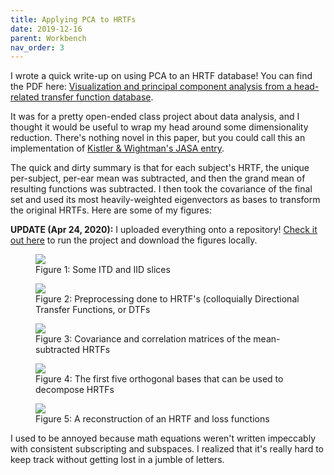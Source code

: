 ```yaml
---
title: Applying PCA to HRTFs
date: 2019-12-16
parent: Workbench
nav_order: 3
---
```


I wrote a quick write-up on using PCA to an HRTF database! You can find the PDF here: [Visualization and principal component analysis from a head-related transfer function database](https://github.com/alextongue/hrtf-pca/blob/master/writeup/Tung_HRTFPCA_report.pdf).

It was for a pretty open-ended class project about data analysis, and I thought it would be useful to wrap my head around some dimensionality reduction. There's nothing novel in this paper, but you could call this an implementation of [Kistler & Wightman's JASA entry](https://doi.org/10.1121/1.402444).

The quick and dirty summary is that for each subject's HRTF, the unique per-subject, per-ear mean was subtracted, and then the grand mean of resulting functions was subtracted. I then took the covariance of the final set and used its most heavily-weighted eigenvectors as bases to transform the original HRTFs. Here are some of my figures:

**UPDATE (Apr 24, 2020):** I uploaded everything onto a repository! [Check it out here](https://github.com/alextongue/hrtf-pca) to run the project and download the figures locally.

<figure>
  <img src="https://github.com/alextongue/hrtf-pca/blob/master/writeup/itd_iid.png?raw=true">
  <figcaption>Figure 1: Some ITD and IID slices</figcaption>
</figure>
  
<figure>
  <img src="https://github.com/alextongue/hrtf-pca/blob/master/writeup/hrtf_dtf.png?raw=true">
  <figcaption>Figure 2: Preprocessing done to HRTF's (colloquially Directional Transfer Functions, or DTFs</figcaption>
</figure>

<figure>
  <img src="https://github.com/alextongue/hrtf-pca/blob/master/writeup/covar_corre.png?raw=true">
  <figcaption>Figure 3: Covariance and correlation matrices of the mean-subtracted HRTFs</figcaption>
</figure>

<figure>
    <img src="https://github.com/alextongue/hrtf-pca/blob/master/writeup/components.png?raw=true">
  <figcaption>Figure 4: The first five orthogonal bases that can be used to decompose HRTFs</figcaption>
</figure>

<figure>
  <img src="https://github.com/alextongue/hrtf-pca/blob/master/writeup/hrtf2_loss.png?raw=true">
  <figcaption>Figure 5: A reconstruction of an HRTF and loss functions</figcaption>
</figure>


I used to be annoyed because math equations weren't written impeccably with consistent subscripting and subspaces. I realized that it's really hard to keep track without getting lost in a jumble of letters.